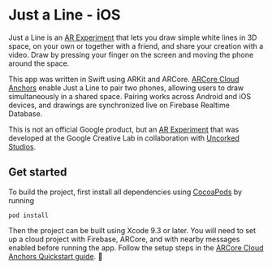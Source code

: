# Just a Line - iOS 
Just a Line is an [AR Experiment](https://experiments.withgoogle.com/ar) that lets you draw simple white lines in 3D space, on your own or together with a friend, and share your creation with a video. Draw by pressing your finger on the screen and moving the phone around the space. 

This app was written in Swift using ARKit and ARCore. [ARCore Cloud Anchors](https://developers.google.com/ar/develop/java/cloud-anchors/cloud-anchors-quickstart-android) enable Just a Line to pair two phones, allowing users to draw simultaneously in a shared space. Pairing works across Android and iOS devices, and drawings are synchronized live on Firebase Realtime Database.

This is not an official Google product, but an [AR Experiment](https://experiments.withgoogle.com/ar) that was developed at the Google Creative Lab in collaboration with [Uncorked Studios](https://www.uncorkedstudios.com/).

## Get started
To build the project, first install all dependencies using [CocoaPods](https://guides.cocoapods.org/using/getting-started.html) by running

```
pod install
```

Then the project can be built using Xcode 9.3 or later.
You will need to set up a cloud project with Firebase, ARCore, and with nearby messages enabled before running the app. Follow the setup steps in the [ARCore Cloud Anchors Quickstart guide](https://developers.google.com/ar/develop/ios/cloud-anchors-quickstart-ios). 
